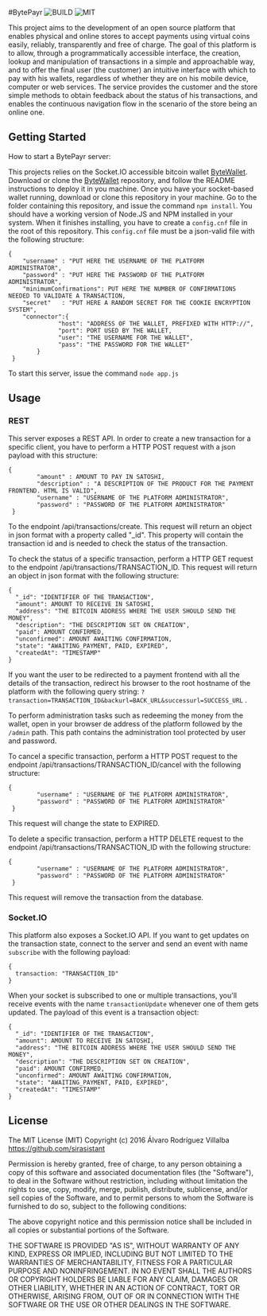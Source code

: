 #BytePayr
![BUILD](https://img.shields.io/badge/build-passing-green.svg)
![MIT](https://img.shields.io/dub/l/vibe-d.svg)

This project aims to the development of an open source platform that
enables physical and online stores to accept payments using virtual coins easily,
reliably, transparently and free of charge. 
The goal of this platform is to allow, through a programmatically
accessible interface, the creation, lookup and manipulation of transactions in a
simple and approachable way, and to offer the final user (the customer) an
intuitive interface with which to pay with his wallets, regardless of whether they
are on his mobile device, computer or web services. The service provides
the customer and the store simple methods to obtain feedback about the status
of his transactions, and enables the continuous navigation flow in the
scenario of the store being an online one.

## Getting Started

How to start a BytePayr server:

This projects relies on the Socket.IO accessible bitcoin wallet [ByteWallet](https://github.com/sirasistant/ByteWallet). Download or clone the [ByteWallet](https://github.com/sirasistant/ByteWallet) repository, and follow the README instructions to deploy it in you machine.
Once you have your socket-based wallet running, download or clone this repository in your machine.
Go to the folder containing this repository, and issue the command `npm install`. You should have a working version of Node.JS and NPM installed in your system.
When it finishes installing, you have to create a `config.cnf` file in the root of this repository. This `config.cnf` file must be a json-valid file with the following structure:

```
{
 	"username" : "PUT HERE THE USERNAME OF THE PLATFORM ADMINISTRATOR",
 	"password" : "PUT HERE THE PASSWORD OF THE PLATFORM ADMINISTRATOR",
 	"minimumConfirmations": PUT HERE THE NUMBER OF CONFIRMATIONS NEEDED TO VALIDATE A TRANSACTION,
 	"secret"   : "PUT HERE A RANDOM SECRET FOR THE COOKIE ENCRYPTION SYSTEM",
 	"connector":{
     	      "host": "ADDRESS OF THE WALLET, PREFIXED WITH HTTP://",
     	      "port": PORT USED BY THE WALLET,
     	      "user": "THE USERNAME FOR THE WALLET",
     	      "pass": "THE PASSWORD FOR THE WALLET"
     	}
 }
```

To start this server, issue the command `node app.js`

## Usage

### REST

This server exposes a REST API. In order to create a new transaction for a specific client, you have to perform a HTTP POST request with a json payload with this structure:

```
{
        "amount" : AMOUNT TO PAY IN SATOSHI,
        "description" : "A DESCRIPTION OF THE PRODUCT FOR THE PAYMENT FRONTEND. HTML IS VALID",
        "username" : "USERNAME OF THE PLATFORM ADMINISTRATOR",
        "password" : "PASSWORD OF THE PLATFORM ADMINISTRATOR"
 }
```
To the endpoint /api/transactions/create. This request will return an object in json format with a property called "_id". This property will contain the transaction id and is needed to check the status of the transaction.

To check the status of a specific transaction, perform a HTTP GET request to the endpoint /api/transactions/TRANSACTION_ID. This request will return an object in json format with the following structure:
```
{
  "_id": "IDENTIFIER OF THE TRANSACTION",
  "amount": AMOUNT TO RECEIVE IN SATOSHI,
  "address": "THE BITCOIN ADDRESS WHERE THE USER SHOULD SEND THE MONEY",
  "description": "THE DESCRIPTION SET ON CREATION",
  "paid": AMOUNT CONFIRMED,
  "unconfirmed": AMOUNT AWAITING CONFIRMATION,
  "state": "AWAITING_PAYMENT, PAID, EXPIRED",
  "createdAt": "TIMESTAMP"
}
```

If you want the user to be redirected to a payment frontend with all the details of the transaction, redirect his browser to the root hostname of the platform with the following query string: `?transaction=TRANSACTION_ID&backurl=BACK_URL&successurl=SUCCESS_URL` .

To perform administration tasks such as redeeming the money from the wallet, open in your browser de address of the platform followed by the `/admin` path. This path contains the administration tool protected by user and password.

To cancel a specific transaction, perform a HTTP POST request to the endpoint /api/transactions/TRANSACTION_ID/cancel with the following structure:
```
{
        "username" : "USERNAME OF THE PLATFORM ADMINISTRATOR",
        "password" : "PASSWORD OF THE PLATFORM ADMINISTRATOR"
 }
```
This request will change the state to EXPIRED.



To delete a specific transaction, perform a HTTP DELETE request to the endpoint /api/transactions/TRANSACTION_ID with the following structure: 
```
{
        "username" : "USERNAME OF THE PLATFORM ADMINISTRATOR",
        "password" : "PASSWORD OF THE PLATFORM ADMINISTRATOR"
 }
```
This request will remove the transaction from the database.

### Socket.IO

This platform also exposes a Socket.IO API. If you want to get updates on the transaction state, connect to the server and send an event with name `subscribe` with the following payload:

```
{
  transaction: "TRANSACTION_ID"
}
```

When your socket is subscribed to one or multiple transactions, you'll receive events with the name `transactionUpdate` whenever one of them gets updated. The payload of this event is a transaction object:

```
{
  "_id": "IDENTIFIER OF THE TRANSACTION",
  "amount": AMOUNT TO RECEIVE IN SATOSHI,
  "address": "THE BITCOIN ADDRESS WHERE THE USER SHOULD SEND THE MONEY",
  "description": "THE DESCRIPTION SET ON CREATION",
  "paid": AMOUNT CONFIRMED,
  "unconfirmed": AMOUNT AWAITING CONFIRMATION,
  "state": "AWAITING_PAYMENT, PAID, EXPIRED",
  "createdAt": "TIMESTAMP"
}
```

## License

The MIT License (MIT)
Copyright (c) 2016 Álvaro Rodríguez Villalba https://github.com/sirasistant

Permission is hereby granted, free of charge, to any person obtaining a copy of this software and associated documentation files (the "Software"), to deal in the Software without restriction, including without limitation the rights to use, copy, modify, merge, publish, distribute, sublicense, and/or sell copies of the Software, and to permit persons to whom the Software is furnished to do so, subject to the following conditions:

The above copyright notice and this permission notice shall be included in all copies or substantial portions of the Software.

THE SOFTWARE IS PROVIDED "AS IS", WITHOUT WARRANTY OF ANY KIND, EXPRESS OR IMPLIED, INCLUDING BUT NOT LIMITED TO THE WARRANTIES OF MERCHANTABILITY, FITNESS FOR A PARTICULAR PURPOSE AND NONINFRINGEMENT. IN NO EVENT SHALL THE AUTHORS OR COPYRIGHT HOLDERS BE LIABLE FOR ANY CLAIM, DAMAGES OR OTHER LIABILITY, WHETHER IN AN ACTION OF CONTRACT, TORT OR OTHERWISE, ARISING FROM, OUT OF OR IN CONNECTION WITH THE SOFTWARE OR THE USE OR OTHER DEALINGS IN THE SOFTWARE.
